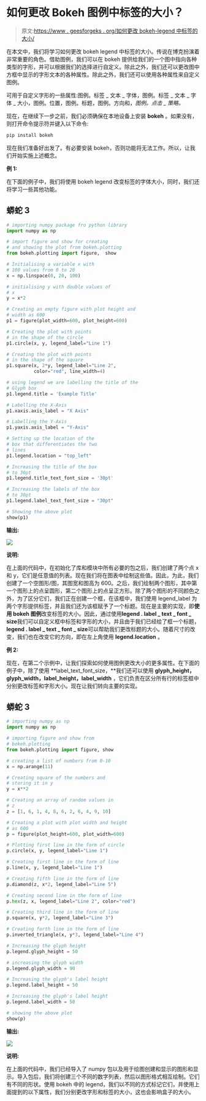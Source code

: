 # 如何更改 Bokeh 图例中标签的大小？

> 原文:[https://www . geesforgeks . org/如何更改 bokeh-legend 中标签的大小/](https://www.geeksforgeeks.org/how-to-change-size-of-labels-in-the-bokeh-legend/)

在本文中，我们将学习如何更改 bokeh legend 中标签的大小。传说在博克扮演着非常重要的角色。借助图例，我们可以在 bokeh 提供给我们的一个图中指向各种类型的字形，并可以根据我们的选择进行自定义。除此之外，我们还可以更改图中方框中显示的字形文本的各种属性。除此之外，我们还可以使用各种属性来自定义图例。

可用于自定义字形的一些属性:图例。标签 _ 文本 _ 字体，图例。标签 _ 文本 _ 字体 _ 大小，图例。位置，图例。标题，图例。方向和，*图例。点击 _ 策略。*

现在，在继续下一步之前，我们必须确保在本地设备上安装 **bokeh** 。如果没有，则打开命令提示符并键入以下命令:

```py
pip install bokeh 
```

现在我们准备好出发了。有必要安装 bokeh，否则功能将无法工作。所以，让我们开始实施上述概念。

**例 1:**

在下面的例子中，我们将使用 bokeh legend 改变标签的字体大小，同时，我们还将学习一些其他功能。

## 蟒蛇 3

```py
# importing numpy package fro python library
import numpy as np

# import figure and show for creating
# and showing the plot from bokeh.plotting
from bokeh.plotting import figure,  show

# Initialising a variable x with
# 100 values from 0 to 20
x = np.linspace(0, 20, 100)

# initialising y with double values of
# x
y = x*2

# Creating an empty figure with plot height and
# width as 600
p1 = figure(plot_width=600, plot_height=600)

# Creating the plot with points
# in the shape of the circle
p1.circle(x, y, legend_label="Line 1")

# Creating the plot with points
# in the shape of the square
p1.square(x, 2*y, legend_label="Line 2",
          color="red", line_width=4)

# using legend we are labelling the title of the
# Glyph box
p1.legend.title = 'Example Title'

# Labelling the X-Axis
p1.xaxis.axis_label = "X Axis"

# Labelling the Y-Axis
p1.yaxis.axis_label = "Y-Axis"

# Setting up the location of the
# box that differentiates the two
# lines
p1.legend.location = "top_left"

# Increasing the title of the box
# to 30pt
p1.legend.title_text_font_size = '30pt'

# Increasing the labels of the box
# to 30pt
p1.legend.label_text_font_size = "30pt"

# Showing the above plot
show(p1)
```

**输出:**

![](img/29f6649361c88bd8e26874b3853e2074.png)

**说明:**

在上面的代码中，在初始化了库和模块中所有必要的包之后，我们创建了两个点 x 和 y，它们是任意值的列表。现在我们将在图表中绘制这些值。因此，为此，我们创建了一个空图形/图，其图宽和图高为 600。之后，我们绘制两个图形，其中第一个图形上的点呈圆形，第二个图形上的点呈正方形。除了两个图形的不同颜色之外，为了区分它们，我们正在创建一个框，在该框中，我们使用 legend_label 为两个字形提供标签，并且我们还为该框赋予了一个标题。现在是主要的实现，即**使用 bokeh 图例**改变标签的大小。因此，通过使用**legend . label _ text _ font _ size**我们可以自定义框中标签和字形的大小，并且由于我们已经给了框一个标题，**legend . label _ text _ font _ size**可以帮助我们更改标题的大小。随着尺寸的改变，我们也在改变它的方向，即在左上角使用 **legend.location** 。

**例 2:**

现在，在第二个示例中，让我们探索如何使用图例更改大小的更多属性。在下面的例子中，除了使用 **label_text_font_size，**我们还可以使用 **glyph_height，glyph_width，label_height，label_width** ，它们负责在区分所有行的标签框中分别更改标签和字形大小。现在让我们转向主要的实现。

## 蟒蛇 3

```py
# importing numpy as np
import numpy as np

# importing figure and show from
# bokeh.plotting
from bokeh.plotting import figure, show

# creating a list of numbers from 0-10
x = np.arange(11)

# Creating square of the numbers and
# storing it in y
y = x**2

# Creating an array of random values in
# z
z = [1, 6, 1, 4, 8, 6, 2, 6, 4, 9, 10]

# Creating a plot with plot width and height
# as 600
p = figure(plot_height=600, plot_width=600)

# Plotting first line in the form of circle
p.circle(x, y, legend_label="Line 1")

# Creating first line in the form of line
p.line(x, y, legend_label="Line 1")

# Creating fifth line in the form of line
p.diamond(z, x*2, legend_label="Line 5")

# Creating second line in the form of line
p.hex(z, x, legend_label="Line 2", color="red")

# Creating third line in the form of line
p.square(x, y*2, legend_label="Line 3")

# Creating forth line in the form of line
p.inverted_triangle(x, y*3, legend_label="Line 4")

# Increasing the glyph height
p.legend.glyph_height = 50

# increasing the glyph width
p.legend.glyph_width = 90

# Increasing the glyph's label height
p.legend.label_height = 50

# Increasing the glyph's label height
p.legend.label_width = 50

# showing the above plot
show(p)
```

**输出:**

![](img/753f4bec55502c12687be608e65450d5.png)

**说明:**

在上面的代码中，我们已经导入了 numpy 包以及用于绘图创建和显示的图形和显示。导入包后，我们将创建三个不同的数字列表，然后以图形格式相互绘制。它们有不同的形状。使用 bokeh 中的 legend，我们以不同的方式标记它们，并使用上面提到的以下属性，我们分别更改字形和标签的大小，这也会影响盒子的大小。